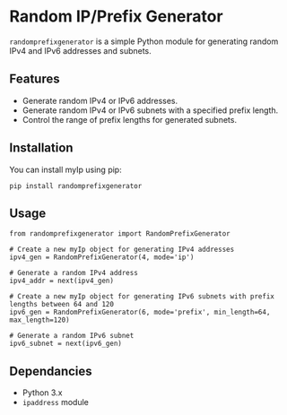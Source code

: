 # Random IP/Prefix Generator

`randomprefixgenerator` is a simple Python module for generating random IPv4 and IPv6 addresses and subnets.

## Features
* Generate random IPv4 or IPv6 addresses.
* Generate random IPv4 or IPv6 subnets with a specified prefix length.
* Control the range of prefix lengths for generated subnets.


## Installation

You can install myIp using pip:
```
pip install randomprefixgenerator
```


## Usage
```
from randomprefixgenerator import RandomPrefixGenerator

# Create a new myIp object for generating IPv4 addresses
ipv4_gen = RandomPrefixGenerator(4, mode='ip')

# Generate a random IPv4 address
ipv4_addr = next(ipv4_gen)

# Create a new myIp object for generating IPv6 subnets with prefix lengths between 64 and 120
ipv6_gen = RandomPrefixGenerator(6, mode='prefix', min_length=64, max_length=120)

# Generate a random IPv6 subnet
ipv6_subnet = next(ipv6_gen)
```

## Dependancies
* Python 3.x
* `ipaddress` module
